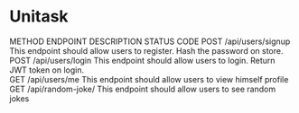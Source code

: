 # Unitask

METHOD	ENDPOINT	DESCRIPTION	STATUS CODE
POST	/api/users/signup	This endpoint should allow users to register. Hash the password on store.
POST	/api/users/login	This endpoint should allow users to login. Return JWT token on login.	
GET   /api/users/me      This endpoint should allow users to view himself profile
GET   /api/random-joke/  This endpoint should allow users to see random jokes
